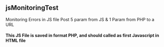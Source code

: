 ## jsMonitoringTest

Monitoring Errors in JS file
Post 5 param from JS & 1 Param from PHP to a URL

#### This JS File is saved in format PHP, and should called as first Javascript in HTML file
<code>
<script src="js/ntpMonitoring.php"></script>
</code>
